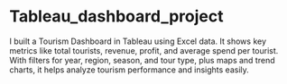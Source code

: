# Tableau_dashboard_project
I built a Tourism Dashboard in Tableau using Excel data. It shows key metrics like total tourists, revenue, profit, and average spend per tourist. With filters for year, region, season, and tour type, plus maps and trend charts, it helps analyze tourism performance and insights easily.
